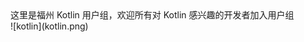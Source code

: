 <div style="display:table-cell; text-align:center; ">这里是福州 Kotlin 用户组，欢迎所有对 Kotlin 感兴趣的开发者加入用户组</div>
![kotlin](kotlin.png)
